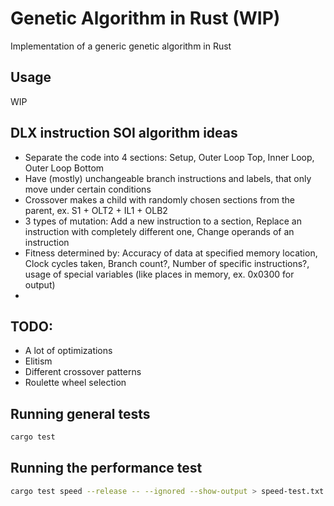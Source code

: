 # Genetic Algorithm in Rust (WIP)
Implementation of a generic genetic algorithm in Rust

## Usage
WIP

## DLX instruction SOI algorithm ideas
- Separate the code into 4 sections: Setup, Outer Loop Top, Inner Loop, Outer Loop Bottom
- Have (mostly) unchangeable branch instructions and labels, that only move under certain conditions
- Crossover makes a child with randomly chosen sections from the parent, ex. S1 + OLT2 + IL1 + OLB2
- 3 types of mutation: Add a new instruction to a section, Replace an instruction with completely different one, Change operands of an instruction 
- Fitness determined by: Accuracy of data at specified memory location, Clock cycles taken, Branch count?, Number of specific instructions?, usage of special variables (like places in memory, ex. 0x0300 for output)
- 


## TODO:
- A lot of optimizations
- Elitism
- Different crossover patterns
- Roulette wheel selection


## Running general tests
```sh
cargo test
```

## Running the performance test
```sh
cargo test speed --release -- --ignored --show-output > speed-test.txt
```

